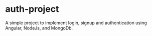 # auth-project
A simple project to implement login, signup and authentication using Angular, NodeJs, and MongoDb.

